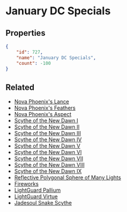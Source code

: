# January DC Specials

<no description available>

## Properties

```json
{
    "id": 727,
    "name": "January DC Specials",
    "count": -100
}
```

## Related

- [Nova Phoenix's Lance](../items/20750-nova-phoenix-s-lance.md)
- [Nova Phoenix's Feathers](../items/20751-nova-phoenix-s-feathers.md)
- [Nova Phoenix's Aspect](../items/20752-nova-phoenix-s-aspect.md)
- [Scythe of the New Dawn I](../items/19371-scythe-of-the-new-dawn-i.md)
- [Scythe of the New Dawn II](../items/19372-scythe-of-the-new-dawn-ii.md)
- [Scythe of the New Dawn III](../items/19373-scythe-of-the-new-dawn-iii.md)
- [Scythe of the New Dawn IV](../items/19374-scythe-of-the-new-dawn-iv.md)
- [Scythe of the New Dawn V](../items/19375-scythe-of-the-new-dawn-v.md)
- [Scythe of the New Dawn VI](../items/19376-scythe-of-the-new-dawn-vi.md)
- [Scythe of the New Dawn VII](../items/19377-scythe-of-the-new-dawn-vii.md)
- [Scythe of the New Dawn VIII](../items/19378-scythe-of-the-new-dawn-viii.md)
- [Scythe of the New Dawn IX](../items/19379-scythe-of-the-new-dawn-ix.md)
- [Reflective Polygonal Sphere of Many Lights](../items/20143-reflective-polygonal-sphere-of-many-lights.md)
- [Fireworks](../items/2581-fireworks.md)
- [LightGuard Pallium](../items/21832-lightguard-pallium.md)
- [LightGuard Virtue](../items/21833-lightguard-virtue.md)
- [Jadesoul Snake Scythe](../items/22270-jadesoul-snake-scythe.md)

